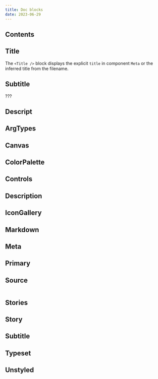 ```yaml
---
title: Doc blocks
date: 2023-06-29
---
```


## Contents

## Title

The `<Title />` block displays the explicit `title` in component `Meta` or the inferred title from the filename.

## Subtitle
???

## Descript

## ArgTypes

## Canvas

## ColorPalette

## Controls

## Description

## IconGallery

## Markdown

## Meta

## Primary

## Source

```jsx

```

## Stories

## Story

## Subtitle

## Typeset

## Unstyled

